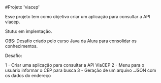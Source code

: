 #Projeto 'viacep'

Esse projeto tem como objetivo criar um aplicação para consultar a API viacep.

Stutu: em implentação.

OBS: Desafio criado pelo curso Java da Alura para consolidar os conhecimentos.

Desafio:

1 - Criar uma aplicação para consultar a API ViaCEP
2 - Menu para o usuário informar o CEP para busca
3 - Geração de um arquivo .JSON com os dados do endereço 

